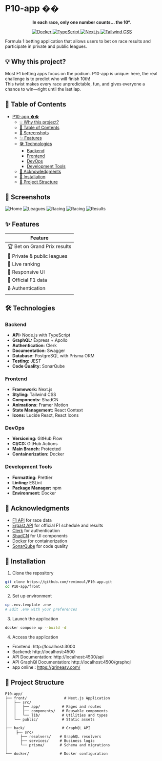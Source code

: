# P10-app ��️

<p align="center"><b>In each race, only one number counts... the 10ᵉ.</b></p>

<p align="center">
  <a href="https://www.docker.com/">
    <img alt="Docker" src="https://img.shields.io/badge/docker-ready-blue?logo=docker">
  </a>
  <a href="https://www.typescriptlang.org/">
    <img alt="TypeScript" src="https://img.shields.io/badge/TypeScript-5.x-blue?logo=typescript">
  </a>
  <a href="https://nextjs.org/">
    <img alt="Next.js" src="https://img.shields.io/badge/Next.js-15+-black?logo=next.js">
  </a>
  <a href="https://tailwindcss.com/">
    <img alt="Tailwind CSS" src="https://img.shields.io/badge/TailwindCSS-4.x-38bdf8?logo=tailwindcss&logoColor=white">
  </a>
</p>

Formula 1 betting application that allows users to bet on race results and participate in private and public leagues.

## 💡 Why this project?

Most F1 betting apps focus on the podium. P10-app is unique: here, the real challenge is to predict who will finish 10th!  
This twist makes every race unpredictable, fun, and gives everyone a chance to win—right until the last lap.

## 📑 Table of Contents
- [P10-app ��️](#p10-app-️)
  - [💡 Why this project?](#-why-this-project)
  - [📑 Table of Contents](#-table-of-contents)
  - [📸 Screenshots](#-screenshots)
  - [✨ Features](#-features)
  - [🛠️ Technologies](#️-technologies)
    - [Backend](#backend)
    - [Frontend](#frontend)
    - [DevOps](#devops)
    - [Development Tools](#development-tools)
  - [🙏 Acknowledgments](#-acknowledgments)
  - [🚀 Installation](#-installation)
  - [📝 Project Structure](#-project-structure)

## 📸 Screenshots

![Home]()
![Leagues]()
![Racing]()
![Racing]()
![Results]()

## ✨ Features

| Feature                        | 
|--------------------------------|
| 🏆 Bet on Grand Prix results   | 
| 👥 Private & public leagues    | 
| 🏅 Live ranking                | 
| 📱 Responsive UI               | 
| 🏁 Official F1 data            | 
| 🔒 Authentication              | 

## 🛠️ Technologies

### Backend
- **API:** Node.js with TypeScript
- **GraphQL:** Express + Apollo
- **Authentication:** Clerk
- **Documentation:** Swagger
- **Database:** PostgreSQL with Prisma ORM
- **Testing:** JEST
- **Code Quality:** SonarQube

### Frontend
- **Framework:** Next.js
- **Styling:** Tailwind CSS
- **Components:** ShadCN
- **Animations:** Framer Motion
- **State Management:** React Context
- **Icons:** Lucide React, React Icons

### DevOps
- **Versioning:** GitHub Flow
- **CI/CD:** GitHub Actions
- **Main Branch:** Protected
- **Containerization:** Docker

### Development Tools
- **Formatting:** Prettier
- **Linting:** ESLint
- **Package Manager:** npm
- **Environment:** Docker

## 🙏 Acknowledgments

- [F1 API](https://openf1.org/) for race data
- [Ergast API](https://api.jolpi.ca/ergast/f1/) for official F1 schedule and results
- [Clerk](https://clerk.com/) for authentication
- [ShadCN](https://ui.shadcn.com/) for UI components
- [Docker](https://www.docker.com/) for containerization
- [SonarQube](https://www.sonarsource.com/) for code quality

## 🚀 Installation

1. Clone the repository
```bash
git clone https://github.com/remimoul/P10-app.git
cd P10-app/front
```

2. Set up environment
```bash
cp .env.template .env
# Edit .env with your preferences
```

3. Launch the application
```bash
docker compose up --build -d
```

4. Access the application
- Frontend: http://localhost:3000
- Backend: http://localhost:4500
- API Documentation: http://localhost:4500/api
- API GraphQl Documentation: http://localhost:4500/graphql
- app online : https://grineasy.com/

## 📝 Project Structure

```
P10-app/
├── front/                 # Next.js Application
│   ├── src/
│   │   ├── app/          # Pages and routes
│   │   ├── components/   # Reusable components
│   │   └── lib/          # Utilities and types
│   └── public/           # Static assets
│
├── back/                 # GraphQL API
│    ├── src/
│      ├── resolvers/    # GraphQL resolvers
│      ├── services/     # Business logic
│      └── prisma/       # Schema and migrations
│   
└── docker/              # Docker configuration
```



